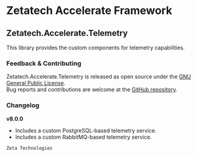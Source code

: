 # Zetatech Accelerate Framework
## Zetatech.Accelerate.Telemetry
This library provides the custom components for telemetry capabilities.  
### Feedback & Contributing
Zetatech.Accelerate.Telemetry is released as open source under the [GNU General Public License](./license).  
Bug reports and contributions are welcome at the [GitHub repository](https://github.com/josemaria-toro/accelerate.git).  
### Changelog
**v8.0.0**  
- Includes a custom PostgreSQL-based telemetry service.
- Includes a custom RabbitMQ-based telemetry service.

```
Zeta Technologies
```
